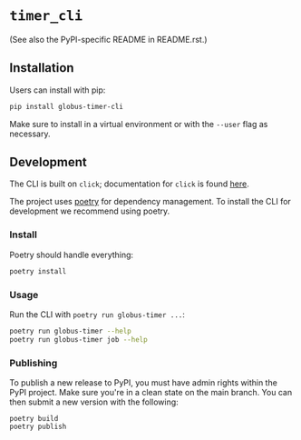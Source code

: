 # `timer_cli`

(See also the PyPI-specific README in README.rst.)

## Installation

Users can install with pip:
```bash
pip install globus-timer-cli
```
Make sure to install in a virtual environment or with the `--user` flag as necessary.

## Development

The CLI is built on `click`; documentation for `click` is found
[here](https://click.palletsprojects.com/en/7.x/).

The project uses [poetry](https://python-poetry.org/) for dependency management.
To install the CLI for development we recommend using poetry.

### Install

Poetry should handle everything:
```bash
poetry install
```

### Usage

Run the CLI with `poetry run globus-timer ...`:
```bash
poetry run globus-timer --help
poetry run globus-timer job --help
```

### Publishing

To publish a new release to PyPI, you must have admin rights within the PyPI
project. Make sure you're in a clean state on the main branch. You can then
submit a new version with the following:
```
poetry build
poetry publish
```
